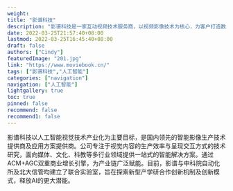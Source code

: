 ```yaml
---
weight: 
title: "影谱科技"
description: "影谱科技是一家互动视频技术服务商，以视频影像技术为核心，为客户打造数字媒体最佳可视化方案。 面向互联网、影视、视频等大文娱产业细分领域提供AI影像场景商业化服务，为视频产业链从产制源头至渠道播出各个链条提供技术服务产生增值收益。"
date: 2022-03-25T21:57:40+08:00
lastmod: 2022-03-25T16:45:40+08:00
draft: false
authors: ["Cindy"]
featuredImage: "201.jpg"
link: "https://www.moviebook.cn/"
tags: ["影谱科技","人工智能"]
categories: ["navigation"]
navigation: ["人工智能"]
lightgallery: true
toc: true
pinned: false
recommend: false
recommend1: false
---
```

影谱科技以人工智能视觉技术产业化为主要目标，是国内领先的智能影像生产技术提供商及应用方案提供商。公司专注于视觉内容的生产效率与呈现交互方式的技术研究，面向媒体、文化、科教等多行业领域提供一站式的智能解决方案。通过ACM+AGC双重商业增长引擎，为产业链广泛赋能。目前，影谱与中科院自动化所及北大信管均建立了联合实验室，旨在探索新型产学研合作创新机制及创新模式，释放AI的更大潜能。